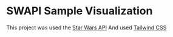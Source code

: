 # SWAPI Sample Visualization

This project was used the [Star Wars API](https://swapi.dev/)
And used [Tailwind CSS](https://tailwindcss.com/)
